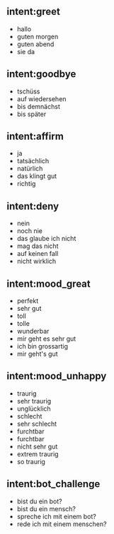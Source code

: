 ## intent:greet
- hallo
- guten morgen
- guten abend
- sie da

## intent:goodbye
- tschüss
- auf wiedersehen
- bis demnächst
- bis später

## intent:affirm
- ja
- tatsächlich
- natürlich
- das klingt gut
- richtig

## intent:deny
- nein
- noch nie
- das glaube ich nicht
- mag das nicht
- auf keinen fall
- nicht wirklich

## intent:mood_great
- perfekt
- sehr gut
- toll
- tolle
- wunderbar
- mir geht es sehr gut
- ich bin grossartig
- mir geht's gut

## intent:mood_unhappy
-  traurig
- sehr traurig
- unglücklich
- schlecht
- sehr schlecht
- furchtbar
- furchtbar
- nicht sehr gut
- extrem traurig
- so traurig

## intent:bot_challenge
-  bist du ein bot?
- bist du ein mensch?
- spreche ich mit einem bot?
- rede ich mit einem menschen?
